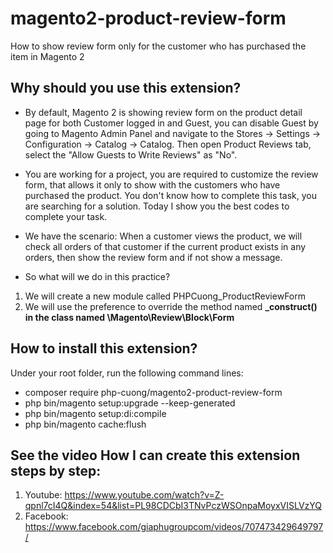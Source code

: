 # magento2-product-review-form
How to show review form only for the customer who has purchased the item in Magento 2

## Why should you use this extension?
- By default, Magento 2 is showing review form on the product detail page for both Customer logged in and Guest, you can disable Guest by going to Magento Admin Panel and navigate to the Stores → Settings → Configuration → Catalog → Catalog. Then open Product Reviews tab, select the "Allow Guests to Write Reviews" as "No".

- You are working for a project, you are required to customize the review form, that allows it only to show with the customers who have purchased the product. You don't know how to complete this task, you are searching for a solution. Today I show you the best codes to complete your task.

- We have the scenario: When a customer views the product, we will check all orders of that customer if the current product exists in any orders, then show the review form and if not show a message.

- So what will we do in this practice?

1. We will create a new module called PHPCuong_ProductReviewForm
2. We will use the preference to override the method named **_construct() in the class named \Magento\Review\Block\Form**

## How to install this extension?

Under your root folder, run the following command lines:

- composer require php-cuong/magento2-product-review-form
- php bin/magento setup:upgrade --keep-generated
- php bin/magento setup:di:compile
- php bin/magento cache:flush

## See the video How I can create this extension steps by step:
1. Youtube: https://www.youtube.com/watch?v=Z-qpnl7cI4Q&index=54&list=PL98CDCbI3TNvPczWSOnpaMoyxVISLVzYQ
2. Facebook: https://www.facebook.com/giaphugroupcom/videos/707473429649797/
